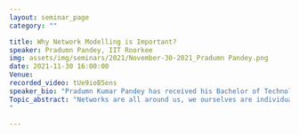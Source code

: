 ```yaml
---
layout: seminar_page
category: ""

title: Why Network Modelling is Important?
speaker: Pradumn Pandey, IIT Roorkee
img: assets/img/seminars/2021/November-30-2021_Pradumn Pandey.png
date: 2021-11-30 16:00:00 
Venue: 
recorded_video: tUe9ioB5ens
speaker_bio: "Pradumn Kumar Pandey has received his Bachelor of Technology and Ph.D. in Computer Science and Engineering from the Indian Institute of Technology Jodhpur in 2012 and 2018, respectively. He was an Institute Post Doctoral Fellow in the Department of Computer Science and Engineering at Indian Institute of Technology Kharagpur during May - September 2018 and worked as a DST INSPIRE Faculty in the Department of Computer Science and Engineering at Indian Institute of Technology Roorkee during October 2018- October 2019. He has been working as an assistant professor in the Department of Computer Science and Engineering at the Indian Institute of Technology Roorkee since November 2019. His research areas include modeling complex networks, information diffusion on real networks, social security on online social networks, and network representation learning. " 
Topic_abstract: "Networks are all around us, we ourselves are individual unit of network of different kinds of social relationships. Neural networks, chemical and biological systems, internet and world-wide-web, socially interacting species are few examples of networks with highly interconnected large number of dynamic units. The basic way to apprehend the global properties of such system is to model these systems as graphs having nodes as individual units and links as interactions among them. However the modelling of such complex system stays challenging due to complex irregular structure which is dynamically evolving with time. Such challenging characteristics have initiated the revival of network-modelling as already available mathematical graph theory models turned out to be very far from such real-world needs. Hence the researchers have to come up with new approaches for the development of new models that can replicate the growth of the network and reproduce the behavioural and structural properties observed in real-world networks. The network modelling emphasises on developing a model to represent a complex systems as discussed above using relatively simple set of procedures or equations. When some network is given as an input to such models, the model itself learns some set of characteristic parameters and reconstructs another networks that mimics the input network as much as possible.
"

---
```



